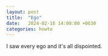 ```yaml
---
layout: post
title:  "Ego"
date:   2024-02-16 14:00:00 +0630
categories: howto
---
```

I saw every ego and it's all dispointed.